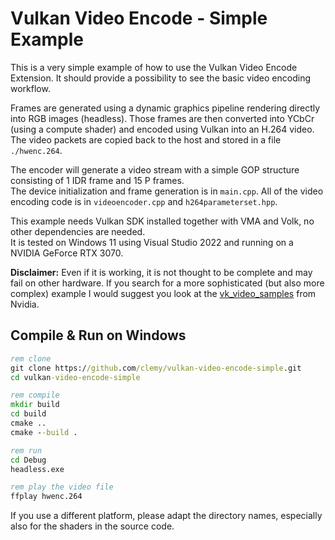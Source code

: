 # Vulkan Video Encode - Simple Example

This is a very simple example of how to use the Vulkan Video Encode Extension. It should provide a possibility to see the basic video encoding workflow.

Frames are generated using a dynamic graphics pipeline rendering directly into RGB images (headless). Those frames are then converted into YCbCr (using a compute shader) and encoded using Vulkan into an H.264 video. The video packets are copied back to the host and stored in a file `./hwenc.264`.

The encoder will generate a video stream with a simple GOP structure consisting of 1 IDR frame and 15 P frames.  
The device initialization and frame generation is in `main.cpp`. All of the video encoding code is in `videoencoder.cpp` and `h264parameterset.hpp`.

This example needs Vulkan SDK installed together with VMA and Volk, no other dependencies are needed.  
It is tested on Windows 11 using Visual Studio 2022 and running on a NVIDIA GeForce RTX 3070.

**Disclaimer:** Even if it is working, it is not thought to be complete and may fail on other hardware. If you search for a more sophisticated (but also more complex) example I would suggest you look at the [vk_video_samples](https://github.com/nvpro-samples/vk_video_samples) from Nvidia.

## Compile & Run on Windows
```cmd
rem clone
git clone https://github.com/clemy/vulkan-video-encode-simple.git
cd vulkan-video-encode-simple

rem compile
mkdir build
cd build
cmake ..
cmake --build .

rem run
cd Debug
headless.exe

rem play the video file
ffplay hwenc.264
```

If you use a different platform, please adapt the directory names, especially also for the shaders in the source code.